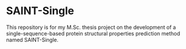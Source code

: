 # SAINT-Single
This repository is for my M.Sc. thesis project on the development of a single-sequence-based protein structural properties prediction method named SAINT-Single.
